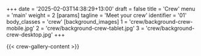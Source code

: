 +++
date = '2025-02-03T14:38:29+13:00'
draft = false
title = 'Crew'
menu = 'main'
weight = 2
[params]
  tagline = 'Meet your crew'
  identifier = '01'
  body_classes = 'crew'
  [background_images]
    1 = 'crew/background-crew-mobile.jpg'
    2 = 'crew/background-crew-tablet.jpg'
    3 = 'crew/background-crew-desktop.jpg'
+++

{{< crew-gallery-content >}}